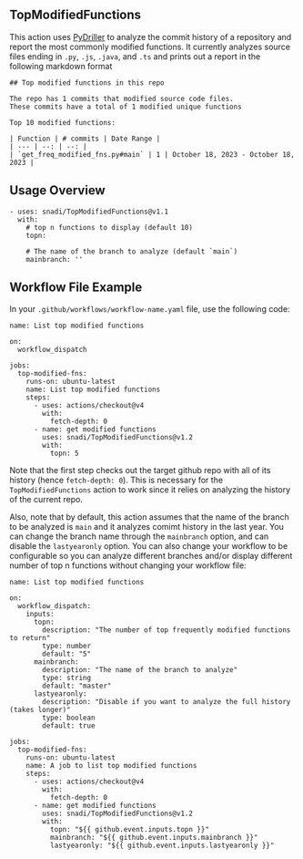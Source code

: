 ## TopModifiedFunctions

This action uses [PyDriller](https://pydriller.readthedocs.io/en/latest/) to analyze the commit history of a repository and report the most commonly modified functions. It currently analyzes source files ending in `.py`, `.js`, `.java`, and `.ts` and prints out a report in the following markdown format

```
## Top modified functions in this repo

The repo has 1 commits that modified source code files.
These commits have a total of 1 modified unique functions

Top 10 modified functions:

| Function | # commits | Date Range |
| --- | --: | --: |
| `get_freq_modified_fns.py#main` | 1 | October 18, 2023 - October 18, 2023 |

```

## Usage Overview

```
- uses: snadi/TopModifiedFunctions@v1.1
  with:
    # top n functions to display (default 10)
    topn:

    # The name of the branch to analyze (default `main`)
    mainbranch: ''
```

## Workflow File Example

In your `.github/workflows/workflow-name.yaml` file, use the following code:

```
name: List top modified functions

on:
  workflow_dispatch
  
jobs:
  top-modified-fns:
    runs-on: ubuntu-latest
    name: List top modified functions
    steps:
      - uses: actions/checkout@v4
        with:
          fetch-depth: 0
      - name: get modified functions
        uses: snadi/TopModifiedFunctions@v1.2
        with:
          topn: 5
```

Note that the first step checks out the target github repo with all of its history (hence `fetch-depth: 0`).
This is necessary for the `TopModifiedFunctions` action to work since it relies on analyzing the history of the current repo.

Also, note that by default, this action assumes that the name of the branch to be analyzed is `main` and it analyzes comimt history in the last year. You can change the branch name
through the `mainbranch` option, and can disable the `lastyearonly` option. You can also change your workflow to be configurable so you can analyze different branches and/or display different number of top n functions without changing your workflow file:

```
name: List top modified functions

on:
  workflow_dispatch:
    inputs:
      topn:
        description: "The number of top frequently modified functions to return"
        type: number
        default: "5"
      mainbranch:
        description: "The name of the branch to analyze"
        type: string
        default: "master"
      lastyearonly:
        description: "Disable if you want to analyze the full history (takes longer)"
        type: boolean
        default: true
  
jobs:
  top-modified-fns:
    runs-on: ubuntu-latest
    name: A job to list top modified functions
    steps:
      - uses: actions/checkout@v4
        with:
          fetch-depth: 0
      - name: get modified functions
        uses: snadi/TopModifiedFunctions@v1.2
        with:
          topn: "${{ github.event.inputs.topn }}"
          mainbranch: "${{ github.event.inputs.mainbranch }}"
          lastyearonly: "${{ github.event.inputs.lastyearonly }}"
```
